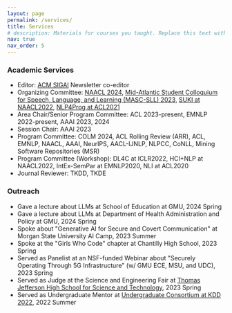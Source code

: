```yaml
---
layout: page
permalink: /services/
title: Services
# description: Materials for courses you taught. Replace this text with your description.
nav: true
nav_order: 5
---
```


<h3>Academic Services</h3>

<ul>	
    <li>Editor: <a href="https://sigai.acm.org/main/">ACM SIGAI</a> Newsletter co-editor</li>
    <li>Organizing Committee: <a href="https://2024.naacl.org/">NAACL 2024</a>, <a href="https://www.mascsll.org/">Mid-Atlantic Student Colloquium for Speech, Language, and Learning (MASC-SLL) 2023</a>, <a href="https://suki-workshop.github.io/">SUKI at NAACL2022</a>, <a href="https://nlp4prog.github.io/2021/">NLP4Prog at ACL2021</a></li>	
    <li>Area Chair/Senior Program Committee: ACL 2023-present, EMNLP 2022-present, AAAI 2023, 2024</li>
    <li>Session Chair: AAAI 2023</li>
    <li>Program Committee: COLM 2024, ACL Rolling Review (ARR), ACL, EMNLP, NAACL, AAAI, NeurIPS, AACL-IJNLP, NLPCC, CoNLL, Mining Software Repositories (MSR)</li>
    <li>Program Committee (Workshop): DL4C at ICLR2022, HCI+NLP at NAACL2022, IntEx-SemPar at EMNLP2020, NLI at ACL2020</li>
    <li>Journal Reviewer: TKDD, TKDE</li>
</ul>

<h3>Outreach</h3>
<ul>
    <li>Gave a lecture about LLMs at School of Education at GMU, 2024 Spring</li>
    <li>Gave a lecture about LLMs at Department of Health Administration and Policy at GMU, 2024 Spring</li>
    <li>Spoke about "Generative AI for Secure and Covert Communication" at Morgan State University AI Camp, 2023 Summer</li>
    <li>Spoke at the "Girls Who Code" chapter at Chantilly High School, 2023 Spring</li>
    <li>Served as Panelist at an NSF-funded Webinar about "Securely Operating Through 5G Infrastructure" (w/ GMU ECE, MSU, and UDC), 2023 Spring</li>
    <li>Served as Judge at the Science and Engineering Fair at <a href="https://tjhsst.fcps.edu/">Thomas Jefferson High School for Science and Technology</a>, 2023 Spring</li>
    <li>Served as Undergraduate Mentor at <a href="https://kdd.org/kdd2022/cfpUG.html">Undergraduate Consortium at KDD 2022</a>, 2022 Summer</li>
</ul>